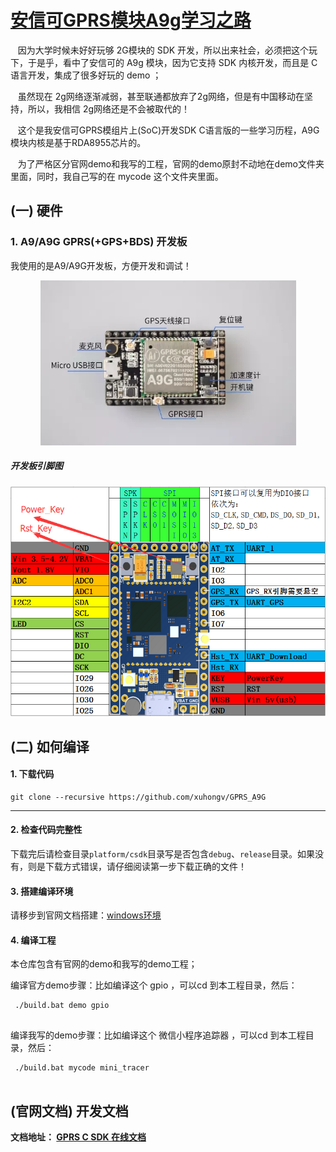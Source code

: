 [安信可GPRS模块A9g学习之路](https://github.com/xuhongv/GPRS_A9G)
=====

&nbsp;&nbsp;&nbsp;因为大学时候未好好玩够 2G模块的 SDK 开发，所以出来社会，必须把这个玩下，于是乎，看中了安信可的 A9g 模块，因为它支持 SDK 内核开发，而且是 C 语言开发，集成了很多好玩的 demo ；

&nbsp;&nbsp;&nbsp;虽然现在 2g网络逐渐减弱，甚至联通都放弃了2g网络，但是有中国移动在坚持，所以，我相信 2g网络还是不会被取代的！

&nbsp;&nbsp;&nbsp;这个是我安信可GPRS模组片上(SoC)开发SDK C语言版的一些学习历程，A9G模块内核是基于RDA8955芯片的。

&nbsp;&nbsp;&nbsp;为了严格区分官网demo和我写的工程，官网的demo原封不动地在demo文件夹里面，同时，我自己写的在 mycode 这个文件夹里面。


## (一) 硬件


### 1. A9/A9G GPRS(+GPS+BDS) 开发板


我使用的是A9/A9G开发板，方便开发和调试！

<p align="center">
<img src ="./doc/assets/A9G_dev.png"/>
</p>


##### 开发板引脚图

<p align="center">
<img src ="./doc/assets/sheet.png"/>
</p>


## (二) 如何编译


#### 1. 下载代码

```
git clone --recursive https://github.com/xuhongv/GPRS_A9G
```
---

#### 2. 检查代码完整性

下载完后请检查目录`platform/csdk`目录写是否包含`debug`、`release`目录。如果没有，则是下载方式错误，请仔细阅读第一步下载正确的文件！

#### 3. 搭建编译环境

请移步到官网文档搭建：[windows环境](https://ai-thinker-open.github.io/GPRS_C_SDK_DOC/zh/c-sdk/kai-fa-huan-jing-an-zhuang.html)

#### 4. 编译工程

本仓库包含有官网的demo和我写的demo工程；

编译官方demo步骤：比如编译这个 gpio ，可以cd 到本工程目录，然后：

```
 ./build.bat demo gpio
 
```

编译我写的demo步骤：比如编译这个 微信小程序追踪器 ，可以cd 到本工程目录，然后：

```
 ./build.bat mycode mini_tracer
 
```

## (官网文档) 开发文档


**文档地址： [GPRS C SDK 在线文档](https://ai-thinker-open.github.io/GPRS_C_SDK_DOC/zh/)**


